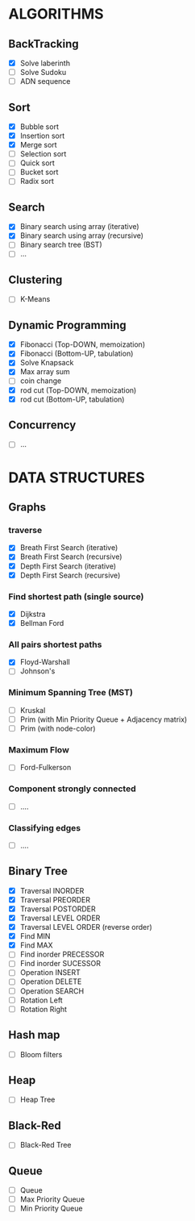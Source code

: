 # ALGORITHMS
## BackTracking
- [x] Solve laberinth
- [ ] Solve Sudoku
- [ ] ADN sequence

## Sort
- [x] Bubble sort
- [x] Insertion sort
- [x] Merge sort
- [ ] Selection sort
- [ ] Quick sort
- [ ] Bucket sort
- [ ] Radix sort

## Search
- [x] Binary search using array (iterative)
- [x] Binary search using array (recursive)
- [ ] Binary search tree (BST)
- [ ] ...

## Clustering
- [ ] K-Means

## Dynamic Programming
- [x] Fibonacci (Top-DOWN, memoization)
- [x] Fibonacci (Bottom-UP, tabulation)
- [x] Solve Knapsack
- [x] Max array sum
- [ ] coin change
- [x] rod cut (Top-DOWN, memoization)
- [x] rod cut (Bottom-UP, tabulation)

## Concurrency
- [ ] ...

# DATA STRUCTURES

## Graphs
### traverse
- [X] Breath First Search (iterative)
- [X] Breath First Search (recursive)
- [X] Depth First Search (iterative)
- [X] Depth First Search (recursive)

### Find shortest path (single source)
- [X] Dijkstra
- [X] Bellman Ford

### All pairs shortest paths
- [x] Floyd-Warshall
- [ ] Johnson's

### Minimum Spanning Tree (MST)
- [ ] Kruskal
- [ ] Prim (with Min Priority Queue + Adjacency matrix)
- [ ] Prim (with node-color)

### Maximum Flow
- [ ] Ford-Fulkerson

### Component strongly connected
- [ ] ....

### Classifying edges
- [ ] ....

## Binary Tree
- [x] Traversal INORDER
- [x] Traversal PREORDER
- [x] Traversal POSTORDER
- [x] Traversal LEVEL ORDER
- [x] Traversal LEVEL ORDER (reverse order)
- [x] Find MIN
- [x] Find MAX
- [ ] Find inorder PRECESSOR
- [ ] Find inorder SUCESSOR
- [ ] Operation INSERT
- [ ] Operation DELETE
- [ ] Operation SEARCH
- [ ] Rotation Left
- [ ] Rotation Right

## Hash map
- [ ] Bloom filters

## Heap
- [ ] Heap Tree

## Black-Red
- [ ] Black-Red Tree

## Queue
- [ ] Queue
- [ ] Max Priority Queue
- [ ] Min Priority Queue